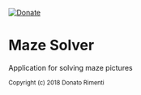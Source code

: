 [![Donate](https://img.shields.io/badge/Donate-PayPal-orange.svg)](https://www.paypal.com/donate/?cmd=_donations&business=8UK2BZP2K8NSS)

# Maze Solver
Application for solving maze pictures

<sub>Copyright (c) 2018 Donato Rimenti</sub>


